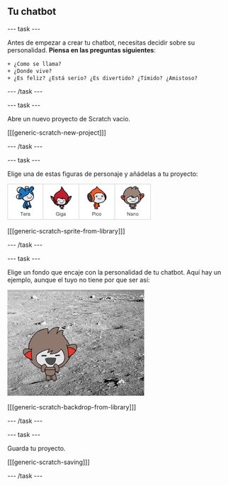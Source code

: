 ## Tu chatbot

\--- task \---

Antes de empezar a crear tu chatbot, necesitas decidir sobre su personalidad. **Piensa en las preguntas siguientes**:

    + ¿Como se llama?
    + ¿Donde vive?
    + ¿Es feliz? ¿Está serio? ¿Es divertido? ¿Tímido? ¿Amistoso?
    

\--- /task \---

\--- task \---

Abre un nuevo proyecto de Scratch vacío.

[[[generic-scratch-new-project]]]

\--- /task \---

\--- task \---

Elige una de estas figuras de personaje y añádelas a tu proyecto:

![Elige un personaje](images/chatbot-characters.png)

[[[generic-scratch-sprite-from-library]]]

\--- /task \---

\--- task \---

Elige un fondo que encaje con la personalidad de tu chatbot. Aquí hay un ejemplo, aunque el tuyo no tiene por que ser así:

![Elige un fondo](images/chatbot-backdrop.png)

[[[generic-scratch-backdrop-from-library]]]

\--- /task \---

\--- task \---

Guarda tu proyecto.

[[[generic-scratch-saving]]]

\--- /task \---